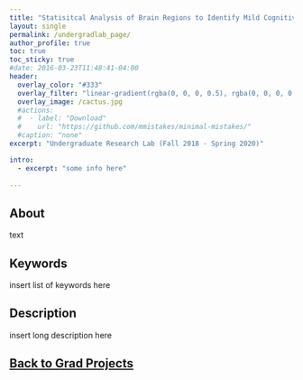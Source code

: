 ```yaml
---
title: "Statisitcal Analysis of Brain Regions to Identify Mild Cognitive Impairment (MCI)"
layout: single
permalink: /undergradlab_page/
author_profile: true
toc: true
toc_sticky: true
#date: 2016-03-23T11:48:41-04:00
header:
  overlay_color: "#333"
  overlay_filter: "linear-gradient(rgba(0, 0, 0, 0.5), rgba(0, 0, 0, 0.5))"
  overlay_image: /cactus.jpg
  #actions:
  #  - label: "Download"
  #    url: "https://github.com/mmistakes/minimal-mistakes/"
  #caption: "none"
excerpt: "Undergraduate Research Lab (Fall 2018 - Spring 2020)"

intro: 
  - excerpt: "some info here"   
   
---
```


## About
text
## Keywords
insert list of keywords here

## Description
insert long description here

## [Back to Grad Projects](/grad_projects/)
